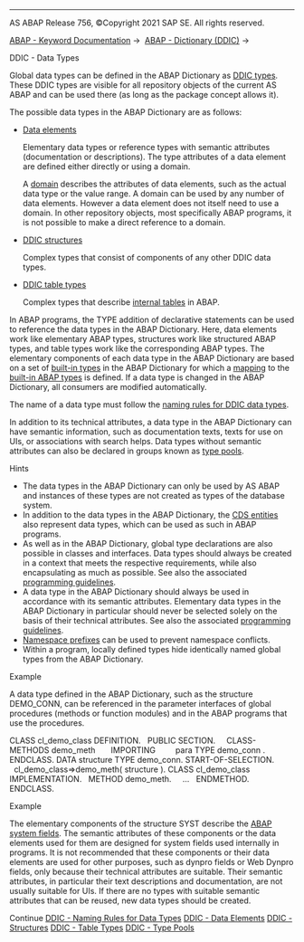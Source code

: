   

* * *

AS ABAP Release 756, ©Copyright 2021 SAP SE. All rights reserved.

[ABAP - Keyword Documentation](javascript:call_link\('abenabap.htm'\)) →  [ABAP - Dictionary (DDIC)](javascript:call_link\('abenabap_dictionary.htm'\)) → 

DDIC - Data Types

Global data types can be defined in the ABAP Dictionary as [DDIC types](javascript:call_link\('abenddic_type_glosry.htm'\) "Glossary Entry"). These DDIC types are visible for all repository objects of the current AS ABAP and can be used there (as long as the package concept allows it).

The possible data types in the ABAP Dictionary are as follows:

-   [Data elements](javascript:call_link\('abenddic_data_elements.htm'\))
    
    Elementary data types or reference types with semantic attributes (documentation or descriptions). The type attributes of a data element are defined either directly or using a domain.
    
    A [domain](javascript:call_link\('abenddic_domains.htm'\)) describes the attributes of data elements, such as the actual data type or the value range. A domain can be used by any number of data elements. However a data element does not itself need to use a domain. In other repository objects, most specifically ABAP programs, it is not possible to make a direct reference to a domain.
    
-   [DDIC structures](javascript:call_link\('abenddic_structures.htm'\))
    
    Complex types that consist of components of any other DDIC data types.
    
-   [DDIC table types](javascript:call_link\('abenddic_table_types.htm'\))
    
    Complex types that describe [internal tables](javascript:call_link\('abeninternal_table_glosry.htm'\) "Glossary Entry") in ABAP.
    

In ABAP programs, the TYPE addition of declarative statements can be used to reference the data types in the ABAP Dictionary. Here, data elements work like elementary ABAP types, structures work like structured ABAP types, and table types work like the corresponding ABAP types. The elementary components of each data type in the ABAP Dictionary are based on a set of [built-in types](javascript:call_link\('abenddic_builtin_types.htm'\)) in the ABAP Dictionary for which a [mapping](javascript:call_link\('abenddic_builtin_types.htm'\)) to the [built-in ABAP types](javascript:call_link\('abenbuilt_in_types_complete.htm'\)) is defined. If a data type is changed in the ABAP Dictionary, all consumers are modified automatically.

The name of a data type must follow the [naming rules for DDIC data types](javascript:call_link\('abenddic_types_names.htm'\)).

In addition to its technical attributes, a data type in the ABAP Dictionary can have semantic information, such as documentation texts, texts for use on UIs, or associations with search helps. Data types without semantic attributes can also be declared in groups known as [type pools](javascript:call_link\('abenddic_type_groups.htm'\)).

Hints

-   The data types in the ABAP Dictionary can only be used by AS ABAP and instances of these types are not created as types of the database system.
-   In addition to the data types in the ABAP Dictionary, the [CDS entities](javascript:call_link\('abencds_entity_glosry.htm'\) "Glossary Entry") also represent data types, which can be used as such in ABAP programs.
-   As well as in the ABAP Dictionary, global type declarations are also possible in classes and interfaces. Data types should always be created in a context that meets the respective requirements, while also encapsulating as much as possible. See also the associated [programming guidelines](javascript:call_link\('abendeclaration_dtypes_const_guidl.htm'\) "Guideline").
-   A data type in the ABAP Dictionary should always be used in accordance with its semantic attributes. Elementary data types in the ABAP Dictionary in particular should never be selected solely on the basis of their technical attributes. See also the associated [programming guidelines](javascript:call_link\('abenusing_types_guidl.htm'\) "Guideline").
-   [Namespace prefixes](javascript:call_link\('abennames_repos_obj_guidl.htm'\) "Guideline") can be used to prevent namespace conflicts.
-   Within a program, locally defined types hide identically named global types from the ABAP Dictionary.

Example

A data type defined in the ABAP Dictionary, such as the structure DEMO\_CONN, can be referenced in the parameter interfaces of global procedures (methods or function modules) and in the ABAP programs that use the procedures.

CLASS cl\_demo\_class DEFINITION.
  PUBLIC SECTION.
    CLASS-METHODS demo\_meth
      IMPORTING
        para TYPE demo\_conn .
ENDCLASS.
DATA structure TYPE demo\_conn.
START-OF-SELECTION.
  cl\_demo\_class=>demo\_meth( structure ).
CLASS cl\_demo\_class IMPLEMENTATION.
  METHOD demo\_meth.
    ...
  ENDMETHOD.
ENDCLASS.

Example

The elementary components of the structure SYST describe the [ABAP system fields](javascript:call_link\('abensystem_fields.htm'\)). The semantic attributes of these components or the data elements used for them are designed for system fields used internally in programs. It is not recommended that these components or their data elements are used for other purposes, such as dynpro fields or Web Dynpro fields, only because their technical attributes are suitable. Their semantic attributes, in particular their text descriptions and documentation, are not usually suitable for UIs. If there are no types with suitable semantic attributes that can be reused, new data types should be created.

Continue
[DDIC - Naming Rules for Data Types](javascript:call_link\('abenddic_types_names.htm'\))
[DDIC - Data Elements](javascript:call_link\('abenddic_data_elements.htm'\))
[DDIC - Structures](javascript:call_link\('abenddic_structures.htm'\))
[DDIC - Table Types](javascript:call_link\('abenddic_table_types.htm'\))
[DDIC - Type Pools](javascript:call_link\('abenddic_type_groups.htm'\))
